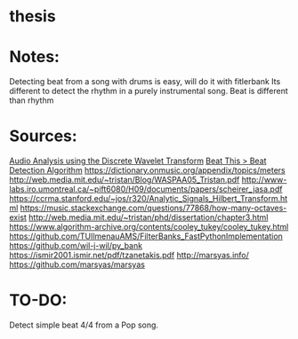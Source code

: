 # thesis

# Notes:
Detecting beat from a song with drums is easy, will do it with fitlerbank
Its different to detect the rhythm in a purely instrumental song.
Beat is different than rhythm


# Sources:

[Audio Analysis using the Discrete Wavelet Transform](https://soundlab.cs.princeton.edu/publications/2001_amta_aadwt.pdf)
[Beat This > Beat Detection Algorithm](https://www.clear.rice.edu/elec301/Projects01/beat_sync/beatalgo.html)
https://dictionary.onmusic.org/appendix/topics/meters
http://web.media.mit.edu/~tristan/Blog/WASPAA05_Tristan.pdf
http://www-labs.iro.umontreal.ca/~pift6080/H09/documents/papers/scheirer_jasa.pdf
https://ccrma.stanford.edu/~jos/r320/Analytic_Signals_Hilbert_Transform.html
https://music.stackexchange.com/questions/77868/how-many-octaves-exist
http://web.media.mit.edu/~tristan/phd/dissertation/chapter3.html
https://www.algorithm-archive.org/contents/cooley_tukey/cooley_tukey.html
https://github.com/TUIlmenauAMS/FilterBanks_FastPythonImplementation
https://github.com/wil-j-wil/py_bank
https://ismir2001.ismir.net/pdf/tzanetakis.pdf
http://marsyas.info/
https://github.com/marsyas/marsyas




# TO-DO:
Detect simple beat 4/4 from a Pop song.



